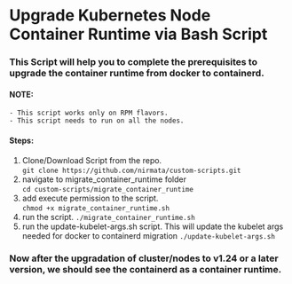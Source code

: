  # Upgrade Kubernetes Node Container Runtime via Bash Script

### This Script will help you to complete the prerequisites to upgrade the container runtime from docker to containerd.

#### NOTE:
    - This script works only on RPM flavors.
    - This script needs to run on all the nodes.

#### Steps:
1. Clone/Download Script from the repo.\
    `git clone https://github.com/nirmata/custom-scripts.git `
2.  navigate to migrate_container_runtime folder\
    `cd custom-scripts/migrate_container_runtime`
3.  add execute permission to the script.\
    `chmod +x migrate_container_runtime.sh`
4.  run the script.
        `./migrate_container_runtime.sh`
5.  run the update-kubelet-args.sh script. This will update the kubelet args needed for docker to containerd migration
        `./update-kubelet-args.sh`

### Now after the upgradation of cluster/nodes to v1.24 or a later version, we should see the containerd as a container runtime.
